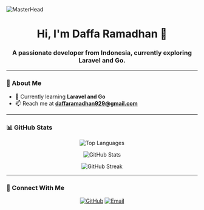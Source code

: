 ![MasterHead](https://media.giphy.com/media/26AHONQ79FdWZhAI0/giphy.gif)

<h1 align="center">Hi, I'm Daffa Ramadhan 👋</h1>
<h3 align="center">A passionate developer from Indonesia, currently exploring Laravel and Go.</h3>

---

### 🚀 About Me
- 🌱 Currently learning **Laravel and Go**
- 📫 Reach me at **daffaramadhan929@gmail.com**

---

### 📊 GitHub Stats
<p align="center">
  <img src="https://github-readme-stats.vercel.app/api/top-langs?username=DapCodes&show_icons=true&locale=en&layout=compact" alt="Top Languages" />
</p>

<p align="center">
  <img src="https://github-readme-stats.vercel.app/api?username=DapCodes&show_icons=true&locale=en" alt="GitHub Stats" />
</p>

<p align="center">
  <img src="https://github-readme-streak-stats.herokuapp.com/?user=DapCodes" alt="GitHub Streak" />
</p>

---

### 🔗 Connect With Me
<p align="center">
  <a href="https://github.com/DapCodes"><img src="https://img.shields.io/badge/GitHub-333?style=for-the-badge&logo=github&logoColor=white" alt="GitHub" /></a>
  <a href="mailto:daffaramadhan929@gmail.com"><img src="https://img.shields.io/badge/Email-D14836?style=for-the-badge&logo=gmail&logoColor=white" alt="Email" /></a>
</p>
